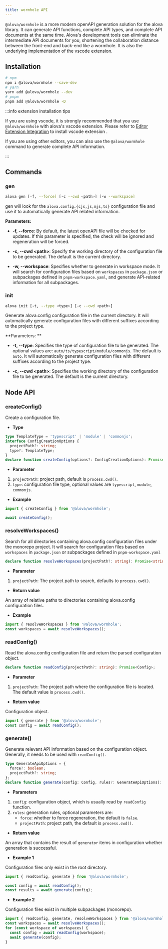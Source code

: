 ```yaml
---
title: wormhole API
---
```


`@alova/wormhole` is a more modern openAPI generation solution for the alova library. It can generate API functions, complete API types, and complete API documents at the same time. Alova's development tools can eliminate the intermediate API documents for you, shortening the collaboration distance between the front-end and back-end like a wormhole. It is also the underlying implementation of the vscode extension.

## Installation

```bash
# npm
npm i @alova/wormhole --save-dev
# yarn
yarn add @alova/wormhole --dev
# pnpm
pnpm add @alova/wormhole -D
```

:::info extension installation tips

If you are using vscode, it is strongly recommended that you use `@alova/wormhole` with alova's vscode extension. Please refer to [Editor Extension Integration](/tutorial/getting-started/extension-integration) to install vscode extension
.

If you are using other editors, you can also use the `@alova/wormhole` command to generate complete API information.

:::

## Commands

### gen

```bash
alova gen [-f, --force] [-c --cwd <path>] [-w --workspace]
```

gen will look for the `alova.config.{cjs,js,mjs,ts}` configuration file and use it to automatically generate API related information.

**Parameters:**

- **-f, --force**: By default, the latest openAPI file will be checked for updates. If this parameter is specified, the check will be ignored and regeneration will be forced.

- **-c, --cwd \<path\>**: Specify the working directory of the configuration file to be generated. The default is the current directory.

- **-w, --workspace**: Specifies whether to generate in workspace mode. It will search for configuration files based on `workspaces` in `package.json` or subpackages defined in `pnpm-workspace.yaml`, and generate API-related information for all subpackages.

### init

```bash
alova init [-t, --type <type>] [-c --cwd <path>]
```

Generate alova.config configuration file in the current directory. It will automatically generate configuration files with different suffixes according to the project type.

**Parameters: **

- **-t, --type**: Specifies the type of configuration file to be generated. The optional values ​​are: `auto/ts/typescript/module/commonjs`. The default is `auto`. It will automatically generate configuration files with different suffixes according to the project type.

- **-c, --cwd \<path\>**: Specifies the working directory of the configuration file to be generated. The default is the current directory.

## Node API

### createConfig()

Create a configuration file.

- **Type**

```ts
type TemplateType = 'typescript' | 'module' | 'commonjs';
interface ConfigCreationOptions {
  projectPath?: string;
  type?: TemplateType;
}
declare function createConfig(options?: ConfigCreationOptions): Promise<void>;
```

- **Parameter**

1. `projectPath`: project path, default is `process.cwd()`.
2. `type`: configuration file type, optional values ​​are `typescript`, `module`, `commonjs`.

- **Example**

```ts
import { createConfig } from '@alova/wormhole';

await createConfig();
```

### resolveWorkspaces()

Search for all directories containing alova.config configuration files under the monorepo project. It will search for configuration files based on `workspaces` in `package.json` or subpackages defined in `pnpm-workspace.yaml`

```ts
declare function resolveWorkspaces(projectPath?: string): Promise<string[]>;
```

- **Parameter**

1. `projectPath`: The project path to search, defaults to `process.cwd()`.

- **Return value**

An array of relative paths to directories containing alova.config configuration files.

- **Example**

```ts
import { resolveWorkspaces } from '@alova/wormhole';
const workspaces = await resolveWorkspaces();
```

### readConfig()

Read the alova.config configuration file and return the parsed configuration object.

```ts
declare function readConfig(projectPath?: string): Promise<Config>;
```

- **Parameter**

1. `projectPath`: The project path where the configuration file is located. The default value is `process.cwd()`.

- **Return value**

Configuration object.

```ts
import { generate } from '@alova/wormhole';
const config = await readConfig();
```

### generate()

Generate relevant API information based on the configuration object. Generally, it needs to be used with `readConfig()`.

```ts
type GenerateApiOptions = {
  force?: boolean;
  projectPath?: string;
};
declare function generate(config: Config, rules?: GenerateApiOptions): Promise<boolean[]>;
```

- **Parameters**

1. `config`: configuration object, which is usually read by `readConfig` function.
2. `rules`: generation rules, optional parameters are:
   - `force`: whether to force regeneration, the default is `false`.
   - `projectPath`: project path, the default is `process.cwd()`.

- **Return value**

An array that contains the result of `generator` items in configuration whether generation is successful.

- **Example 1**

Configuration files only exist in the root directory.

```ts
import { readConfig, generate } from '@alova/wormhole';

const config = await readConfig();
const results = await generate(config);
```

- **Example 2**

Configuration files exist in multiple subpackages (monorepo).

```ts
import { readConfig, generate, resolveWorkspaces } from '@alova/wormhole';
const workspaces = await resolveWorkspaces();
for (const workspace of workspaces) {
  const config = await readConfig(workspace);
  await generate(config);
}
```
